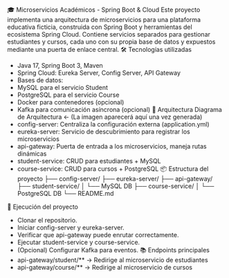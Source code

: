 🎓 Microservicios Académicos - Spring Boot & Cloud
Este proyecto implementa una arquitectura de microservicios para una plataforma educativa ficticia, construida con Spring Boot y herramientas del ecosistema Spring Cloud. Contiene servicios separados para gestionar estudiantes y cursos, cada uno con su propia base de datos y expuestos mediante una puerta de enlace central.
🛠️ Tecnologías utilizadas
- Java 17, Spring Boot 3, Maven
- Spring Cloud: Eureka Server, Config Server, API Gateway
- Bases de datos:
- MySQL para el servicio Student
- PostgreSQL para el servicio Course
- Docker para contenedores (opcional)
- Kafka para comunicación asíncrona (opcional)
🧩 Arquitectura
Diagrama de Arquitectura ← (La imagen aparecerá aquí una vez generada)
- config-server: Centraliza la configuración externa (application.yml)
- eureka-server: Servicio de descubrimiento para registrar los microservicios
- api-gateway: Puerta de entrada a los microservicios, maneja rutas dinámicas
- student-service: CRUD para estudiantes + MySQL
- course-service: CRUD para cursos + PostgreSQL
📦 Estructura del proyecto
├── config-server/
├── eureka-server/
├── api-gateway/
├── student-service/
│   └── MySQL DB
├── course-service/
│   └── PostgreSQL DB
└── README.md


🚀 Ejecución del proyecto
- Clonar el repositorio.
- Iniciar config-server y eureka-server.
- Verificar que api-gateway puede enrutar correctamente.
- Ejecutar student-service y course-service.
- (Opcional) Configurar Kafka para eventos.
📚 Endpoints principales
- api-gateway/student/** → Redirige al microservicio de estudiantes
- api-gateway/course/** → Redirige al microservicio de cursos
  
